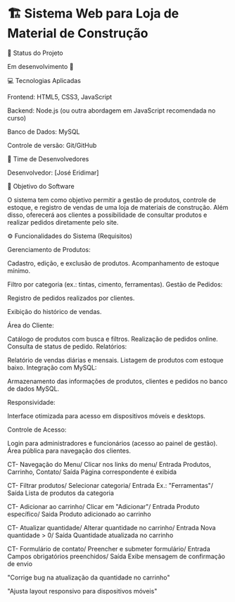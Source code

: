 # 🏗️ Sistema Web para Loja de Material de Construção

📌 Status do Projeto

Em desenvolvimento 🚧

💻 Tecnologias Aplicadas

Frontend: HTML5, CSS3, JavaScript

Backend: Node.js (ou outra abordagem em JavaScript recomendada no curso)

Banco de Dados: MySQL

Controle de versão: Git/GitHub

👥 Time de Desenvolvedores

Desenvolvedor: [José Eridimar]

🎯 Objetivo do Software

O sistema tem como objetivo permitir a gestão de produtos, controle de estoque, e registro de vendas de uma loja de materiais de construção. Além disso, oferecerá aos clientes a possibilidade de consultar produtos e realizar pedidos diretamente pelo site.

⚙️ Funcionalidades do Sistema 
(Requisitos)

Gerenciamento de Produtos:

Cadastro, edição, e exclusão de produtos.
Acompanhamento de estoque mínimo.

Filtro por categoria (ex.: tintas, cimento, ferramentas).
Gestão de Pedidos:

Registro de pedidos realizados por clientes.

Exibição do histórico de vendas.

Área do Cliente:

Catálogo de produtos com busca e filtros.
Realização de pedidos online.
Consulta de status de pedido.
Relatórios:

Relatório de vendas diárias e mensais.
Listagem de produtos com estoque baixo.
Integração com MySQL:

Armazenamento das informações de produtos, clientes e pedidos no banco de dados MySQL.

Responsividade:

Interface otimizada para acesso em dispositivos móveis e desktops.

Controle de Acesso:

Login para administradores e funcionários (acesso ao painel de gestão).
Área pública para navegação dos clientes.

CT-	Navegação do Menu/	Clicar nos links do menu/	Entrada Produtos, Carrinho, Contato/	Saída Página correspondente é exibida

CT-	Filtrar produtos/	Selecionar categoria/	Entrada Ex.: "Ferramentas"/	Saída Lista de produtos da categoria

CT-	Adicionar ao carrinho/	Clicar em "Adicionar"/	Entrada Produto específico/	Saida Produto adicionado ao carrinho

CT-	Atualizar quantidade/	Alterar quantidade no carrinho/	Entrada Nova quantidade > 0/	Saída Quantidade atualizada no carrinho

CT-	Formulário de contato/	Preencher e submeter formulário/	Entrada Campos obrigatórios preenchidos/	Saída Exibe mensagem de confirmação de envio

"Corrige bug na atualização da quantidade no carrinho"

"Ajusta layout responsivo para dispositivos móveis"
